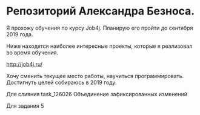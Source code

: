 ﻿# Репозиторий Александра Безноса.

Я прохожу обучения по курсу Job4j. Планирую его пройти до сентября 2019 года.

Ниже находятся наиболее интересные проекты, которые я реализовал во время обучения.

http://job4j.ru/

Хочу сменить текущее место работы, научиться программировать. 
Достигнуть целей собираюсь в 2019 году.

Для слияния task_126026
Объединение зафиксированных изменений












Для задания 5